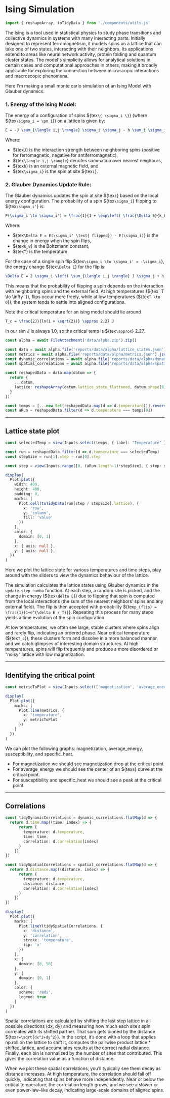 # Ising Simulation

```ts
import { reshapeArray, toTidyData } from './components/utils.js'
```

The Ising is a tool used in statistical physics to study phase transitions and collective dynamics in systems with
many interacting parts. Initially designed to represent ferromagnetism, it models spins on a lattice that can take one of two states, interacting with their neighbors. Its applications extend to areas like neural network activity, protein folding and quantum cluster states. The model's simplicity allows for analytical solutions in certain cases and computational approaches in others, making it broadly applicable for exploring the connection between microscopic interactions and macroscopic phenomena.

Here I'm making a small monte carlo simulation of an Ising Model with Glauber dynamics. 

### 1. **Energy of the Ising Model**:
The energy of a configuration of spins ${tex`\{ \sigma_i \}`} (where ${tex`\sigma_i = \pm 1`}) on a lattice is given by:

```tex
E = -J \sum_{\langle i,j \rangle} \sigma_i \sigma_j - h \sum_i \sigma_i
```

Where:
- ${tex` J `} is the interaction strength between neighboring spins (positive for ferromagnetic, negative for antiferromagnetic),
- ${tex` \langle i,j \rangle `} denotes summation over nearest neighbors,
- ${tex` h `} is an external magnetic field, and
- ${tex` \sigma_i `} is the spin at site ${tex` i `}.

### 2. **Glauber Dynamics Update Rule**:
The Glauber dynamics updates the spin at site ${tex` i `} based on the local energy configuration. The probability of a spin ${tex` \sigma_i `} flipping to ${tex` \sigma_i' `} is:

```tex
P(\sigma_i \to \sigma_i') = \frac{1}{1 + \exp\left( \frac{\Delta E}{k_B T} \right)}
```

Where:
- ${tex` \Delta E = E(\sigma_i' \text{ flipped}) - E(\sigma_i) `} is the change in energy when the spin flips,
- ${tex` k_B `} is the Boltzmann constant,
- ${tex` T `} is the temperature.

For the case of a single spin flip ${tex` \sigma_i \to \sigma_i' = -\sigma_i `}, the energy change ${tex` \Delta E `} for the flip is:

```tex
\Delta E = 2 \sigma_i \left( \sum_{\langle i,j \rangle} J \sigma_j + h \right)
```

This means that the probability of flipping a spin depends on the interaction with neighboring spins and the external field. At high temperatures (${tex` T \to \infty `}), flips occur more freely, while at low temperatures (${tex` T \to 0 `}), the system tends to settle into aligned configurations.

Note the critical temperature for an ising model should lie around 

```tex
T_c = \frac{2J}{ln(1 + \sqrt{2})} \approx 2.27 J
```

in our sim J is always 1.0, so the critical temp is ${tex`\approx`} 2.27.

```ts
const alpha = await FileAttachment('data/alpha.zip').zip()
```
<!-- 
```ts
display(alpha)
``` -->

```ts
const data = await alpha.file('reports/data/alpha/lattice_states.json').json()
const metrics = await alpha.file('reports/data/alpha/metrics.json').json()
const dynamic_correlations = await alpha.file('reports/data/alpha/dynamic_correlations.json').json()
const spatial_correlations = await alpha.file('reports/data/alpha/spatial_correlations.json').json()
```

<!-- 
```ts
display(data)
``` -->


```ts
const reshapedData = data.map(datum => {
  return {
    ...datum,
    lattice: reshapeArray(datum.lattice_state_flattened, datum.shape[0], datum.shape[1]),
  }
})

const temps = [...new Set(reshapedData.map(d => d.temperature))].reverse()
const aRun = reshapedData.filter(d => d.temperature === temps[0])
```

---

## Lattice state plot

```ts
const selectedTemp = view(Inputs.select(temps, { label: "Temperature" }));
```

```ts
const run = reshapedData.filter(d => d.temperature === selectedTemp)
const stepSize = run[1].step - run[0].step
```

```ts
const step = view(Inputs.range([0, (aRun.length-1)*stepSize], { step: stepSize, value: 0, label: "Time Step Index" }))
```

```ts
display(
  Plot.plot({
    width: 400,
    height: 400,
    padding: 0,
    marks: [
      Plot.cell(toTidyData(run[step / stepSize].lattice), {
        x: 'row',
        y: 'column',
        fill: 'value'
      })
    ],
    color: {
      domain: [0, 1]
    },
    x: { axis: null },
    y: { axis: null },
  })
)
```

Here we plot the lattice state for various temperatures and time steps, play around with the sliders to 
view the dynamics behaviour of the lattice.

The simulation calculates the lattice states using Glauber dynamics in the `update_step_numba` function. At each step, a random site is picked, and the change in energy (${tex`\delta E`}) due to flipping that spin is computed from the local interactions (the sum of the nearest neighbors’ spins and any external field). The flip is then accepted with probability ${tex`p_{flip} = \frac{1}{1+e^{\delta E / T}}`}​. Repeating this process for many steps yields a time evolution of the spin configuration.

At low temperatures, we often see large, stable clusters where spins align and rarely flip, indicating an ordered phase. Near critical temperature (${tex`T_c`}), these clusters form and dissolve in a more balanced manner, and we catch glimpses of interesting domain structures. At high temperatures, spins will flip frequently and produce a more disordered or “noisy” lattice with low magnetization.

---

## Identifying the critical point

```ts
const metricToPlot = view(Inputs.select(['magnetization', 'average_energy', 'susceptibility', 'specific_heat']))
```

```ts
display(
  Plot.plot({
    marks: [
      Plot.line(metrics, {
        x: "temperature",
        y: metricToPlot
      })
    ]
  })
)
```

We can plot the following graphs: magnetization, average_energy, susceptibility, and specific_heat.
- For magnetization we should see magnetization drop at the critical point
- For average_energy we should see the center of an ${tex`S`} curve at the critical point.
- For susceptibility and specific_heat we should see a peak at the critical point.

---

## Correlations

```ts
const tidyDynamicCorrelations = dynamic_correlations.flatMap(d => {
  return d.time.map((time, index) => {
      return {
        temperature: d.temperature,
        time: time,
        correlation: d.correlation[index]
      }
    })
})

const tidySpatialCorrelations = spatial_correlations.flatMap(d => {
  return d.distance.map((distance, index) => {
      return {
        temperature: d.temperature,
        distance: distance,
        correlation: d.correlation[index]
      }
    })
})
```


<!-- ### 1. Dynamic Correlations

```ts
display(
  Plot.plot({
    marks: [
      Plot.lineY(tidyDynamicCorrelations, {
        x: 'time',
        y: 'correlation',
        stroke: 'temperature',
        tip: 'x'
      })
    ],
    x: {
      // domain: [0, 50]
    },
    y: {
      domain: [0, 1]
    },
    color: {
      scheme: 'reds',
      legend: true
    }
  })
)
```

Dynamic correlations are by comparing each lattice state with the very first state of the simulation (for each temperature). The code takes an average of the product ${tex`\langle s_i(0) \times s_i(t) \rangle`} for all lattice spins. This measure gives us a sense of how the initial spin configuration correlates with subsequent configurations over time. If the system is highly ordered and remains that way, the dynamic correlation stays closer to 1. If it quickly randomizes, then the correlation decays toward 0.

When plotting these values, you want to see a correlation curve that starts near 1 (at t=0t=0) and then decays with time. Below the critical temperature, that decay can be slower and decays to a constant value as the system is ordered. Above the critical temperature, we see a faster drop to nearly zero, showing that the system loses memory of its initial arrangement more quickly.

At the critical temperature we see the correlations decay slowly, towards a constant value indicating the existence of long range correlations in the system as is in a state between order and disorder. -->

```ts
display(
  Plot.plot({
    marks: [
      Plot.lineY(tidySpatialCorrelations, {
        x: 'distance',
        y: 'correlation',
        stroke: 'temperature',
        tip: 'x'
      })
    ],
    x: {
      domain: [0, 50]
    },
    y: {
      domain: [0, 1]
    },
    color: {
      scheme: 'reds',
      legend: true
    }
  })
)
```

Spatial correlations are calculated by shifting the last step lattice in all possible directions (dx, dy) and measuring how much each site’s spin correlates with its shifted partner. That sum gets binned by the distance ${tex`r=\sqrt{dx^2+dy^2}`}​. In the script, it’s done with a loop that applies np.roll on the lattice to shift it, computes the pairwise product lattice * shifted_lattice, and accumulates results at the correct radial distance. Finally, each bin is normalized by the number of sites that contributed. This gives the correlation value as a function of distance.

When we plot these spatial correlations, you’ll typically see them decay as distance increases. At high temperature, the correlation should fall off quickly, indicating that spins behave more independently. Near or below the critical temperature, the correlation length grows, and we see a slower or even power-law–like decay, indicating large-scale domains of aligned spins.